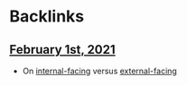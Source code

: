 
# Backlinks
## [February 1st, 2021](<February 1st, 2021.md>)
- On [internal-facing](<internal-facing.md>) versus [external-facing](<external-facing.md>)

